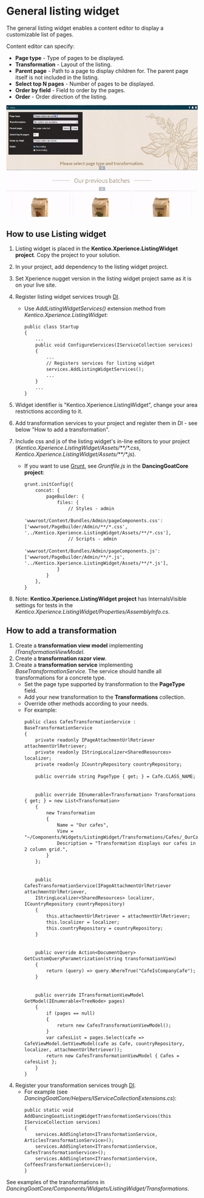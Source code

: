 # General listing widget 

The general listing widget enables a content editor to display a customizable list of pages. 

Content editor can specify: 
- **Page type** - Type of pages to be displayed.
- **Transformation** - Layout of the listing.
- **Parent page** - Path to a page to display children for. The parent page itself is not included in the listing.
- **Select top N pages** - Number of pages to be displayed.
- **Order by field** - Field to order by the pages.
- **Order** - Order direction of the listing.

![Listing widget](./img/ListingWidget.gif)

## How to use Listing widget

1. Listing widget is placed in the **Kentico.Xperience.ListingWidget project**. Copy the project to your solution.
2. In your project, add dependency to the listing widget project.
3. Set Xperience nugget version in the listing widget project same as it is on your live site. 
4. Register listing widget services trough [DI](https://docs.microsoft.com/en-us/aspnet/core/fundamentals/dependency-injection?view=aspnetcore-6.0).
    - Use *AddListingWidgetServices()* extension method from *Kentico.Xperience.ListingWidget*: 
        ```
        public class Startup
        {
            ...
            public void ConfigureServices(IServiceCollection services)
            {
                ...
                // Registers services for listing widget
                services.AddListingWidgetServices();
                ...
            }
            ...
        }
        ```
5. Widget identifier is "Kentico.Xperience.ListingWidget", change your area restrictions according to it.
6. Add transformation services to your project and register them in DI - see below "How to add a transformation". 
7. Include css and js of the listing widget's in-line editors to your project (*Kentico.Xperience.ListingWidget/Assets/**/\*.css*, *Kentico.Xperience.ListingWidget/Assets/**/\*.js*).
    - If you want to use [Grunt](https://docs.xperience.io/developing-websites/developing-xperience-applications-using-asp-net-core/bundling-static-assets-of-builder-components), see *Gruntfile.js* in the **DancingGoatCore project**:
        ```
        grunt.initConfig({
            concat: {
                pageBuilder: {
                    files: {
                        // Styles - admin
                        'wwwroot/Content/Bundles/Admin/pageComponents.css': ['wwwroot/PageBuilder/Admin/**/*.css', '../Kentico.Xperience.ListingWidget/Assets/**/*.css'],
                        // Scripts - admin
                        'wwwroot/Content/Bundles/Admin/pageComponents.js': ['wwwroot/PageBuilder/Admin/**/*.js', '../Kentico.Xperience.ListingWidget/Assets/**/*.js'],
                    }
                }
            },
        }
        ```

8. Note: **Kentico.Xperience.ListingWidget project** has InternalsVisible settings for tests in the *Kentico.Xperience.ListingWidget/Properties/AssemblyInfo.cs*. 

## How to add a transformation

1. Create a **transformation view model** implementing *ITransformationViewModel*.
2. Create a **transformation razor view**. 
3. Create a **transformation service** implementing *BaseTransformationService*. The service should handle all transformations for a concrete type. 
    - Set the page type supported by transformation to the **PageType** field.
    - Add your new transformation to the **Transformations** collection.
    - Override other methods according to your needs.
    - For example:
        ```
        public class CafesTransformationService : BaseTransformationService
        {
            private readonly IPageAttachmentUrlRetriever attachmentUrlRetriever;
            private readonly IStringLocalizer<SharedResources> localizer;
            private readonly ICountryRepository countryRepository;

            public override string PageType { get; } = Cafe.CLASS_NAME;


            public override IEnumerable<Transformation> Transformations { get; } = new List<Transformation>
            {
                new Transformation
                {
                    Name = "Our cafes",
                    View = "~/Components/Widgets/ListingWidget/Transformations/Cafes/_OurCafes.cshtml",
                    Description = "Transformation displays our cafes in 2 column grid.",
                }
            };


            public CafesTransformationService(IPageAttachmentUrlRetriever attachmentUrlRetriever, 
            IStringLocalizer<SharedResources> localizer, ICountryRepository countryRepository)
            {
                this.attachmentUrlRetriever = attachmentUrlRetriever;
                this.localizer = localizer;
                this.countryRepository = countryRepository;
            }


            public override Action<DocumentQuery> GetCustomQueryParametrization(string transformationView)
            {
                return (query) => query.WhereTrue("CafeIsCompanyCafe");
            }


            public override ITransformationViewModel GetModel(IEnumerable<TreeNode> pages)
            {
                if (pages == null)
                {
                    return new CafesTransformationViewModel();
                }
                var cafesList = pages.Select(cafe => CafeViewModel.GetViewModel(cafe as Cafe, countryRepository, localizer, attachmentUrlRetriever));
                return new CafesTransformationViewModel { Cafes = cafesList };
            }
        }
        ```
4. Register your transformation services trough [DI](https://docs.microsoft.com/en-us/aspnet/core/fundamentals/dependency-injection?view=aspnetcore-6.0).
    - For example (see *DancingGoatCore/Helpers/IServiceCollectionExtensions.cs*):
        ```
        public static void AddDancingGoatListingWidgetTransformationServices(this IServiceCollection services)
        {
            services.AddSingleton<ITransformationService, ArticlesTransformationService>();
            services.AddSingleton<ITransformationService, CafesTransformationService>();
            services.AddSingleton<ITransformationService, CoffeesTransformationService>();
        }
        ```

See examples of the transformations in *DancingGoatCore/Components/Widgets/ListingWidget/Transformations*.